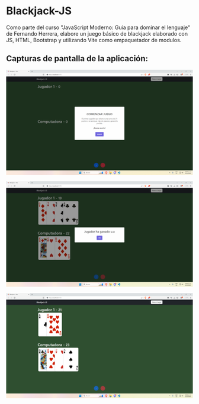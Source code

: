 # Blackjack-JS

Como parte del curso "JavaScript Moderno: Guía para dominar el lenguaje" de Fernando Herrera, elabore un juego básico de blackjack elaborado con JS, HTML, Bootstrap y utilizando Vite como empaquetador de modulos.

## Capturas de pantalla de la aplicación:

![SS Comenzar Juego ](https://raw.githubusercontent.com/AlexBr0s/BlackjackJS-Vite/main/public/assets/Screenshots/SS-BlackjackJS-Vite-01.png)




![SS Juego Ejemplo 1 ](https://raw.githubusercontent.com/AlexBr0s/BlackjackJS-Vite/main/public/assets/Screenshots/SS-BlackjackJS-Vite-02.png)




![SS Juego Ejemplo 2 ](https://raw.githubusercontent.com/AlexBr0s/BlackjackJS-Vite/main/public/assets/Screenshots/SS-BlackjackJS-Vite-03.png)
